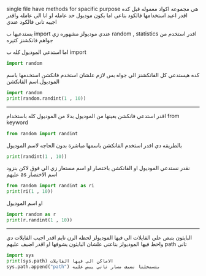 single file have methods for spacific purpose
هي مجموعه اكواد معموله قبل كده اقدر اعيد استخدامها فالكود بتاعي 
اما يكون موديول حد عامله او انا الي عامله واقدر اجيبه تاني فالكود عندي

بستدعيها ب import 
عندي موديولز مشهوره زي random , statistics اقدر  استخدم من جواهم فانكشنز كتيره 

اما استدعي الموديول كله ب import 
```python
import random
```
كده هيستدعي كل الفانكشنز الي جواه 
بس لازم علشان استخدم فانكشن استخدمها باسم الموديول.اسم الفانكشن 
```python
import random 
print(random.randint(1 , 10))
```

---
اقدر استدعي فانكشن بعينها من الموديول بدلا من الموديول كله باستخدام from keyword
```python
from random import randint
```
بالطريقه دي اقدر استخدم الفانكشن باسمها مباشرة بدون الحاجه لاسم الموديول 
```python
print(randint(1 , 10))
```


نقدر نستدعي الموديول او الفانكشن باختصار 
او اسم مستعار
زي الي فوق لاكن بنزود عليهم as اسم الاختصار

```python
from random import randint as ri
print(ri(1 , 10))
```

او اسم الموديول 
```python
import random as r 
print(r.randint(1 , 10))
```


---
البايثون بتبص علي الفايلات الي فيها الموديولز لحظه الرن تايم 
اقدر اجيب الفايلات دي واحط فيها الموديولز بتاعتي علشان البايثون يشوفها 
او اقدر اضيف عليهم path تاني 
```python
import sys
print(sys.path) الاماكن الي فيها الفايلات
sys.path.append("path") بتسمحلنا نضيف مسار تاني يبص عليه
```


